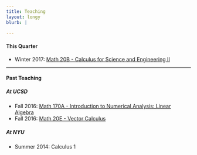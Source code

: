 ```yaml
---
title: Teaching
layout: longy
blurb: |

---
```


#### This Quarter

  - Winter 2017: [Math 20B - Calculus for Science and Engineering II][math20B]

   [math20b]:http://thanghuynh.org/teaching/math20b_s17.html 

-------

#### Past Teaching  

##### At UCSD

  - Fall 2016: [Math 170A - Introduction to Numerical Analysis: Linear Algebra][math170a]
  - Fall 2016: [Math 20E - Vector Calculus][math20e]

   [math20e]:http://thanghuynh.org/teaching/math20e_f16.html 
   [math170a]:http://thanghuynh.org/teaching/math170a_f16.html

##### At NYU

  - Summer 2014: Calculus 1
